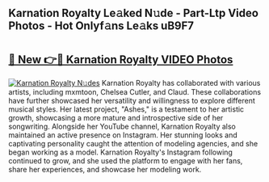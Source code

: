## Karnation Royalty Le𝚊ked N𝚞de - Part-Ltp Video Photos - Hot Onlyf𝚊ns Le𝚊ks uB9F7

# <h2><a href="http://ac43177.deff.icu/?id=Karnation+Royalty">🔗 New 👉🔴 Karnation Royalty VIDEO Photos</a></h2>

[![Karnation Royalty N𝚞des](https://i.imgur.com/rIISA9y.gif)](http://ac43177.deff.icu/?id=Karnation+Royalty)
Karnation Royalty has collaborated with various artists, including mxmtoon, Chelsea Cutler, and Claud. These collaborations have further showcased her versatility and willingness to explore different musical styles. Her latest project, "Ashes," is a testament to her artistic growth, showcasing a more mature and introspective side of her songwriting. Alongside her YouTube channel, Karnation Royalty also maintained an active presence on Instagram. Her stunning looks and captivating personality caught the attention of modeling agencies, and she began working as a model. Karnation Royalty's Instagram following continued to grow, and she used the platform to engage with her fans, share her experiences, and showcase her modeling work.
